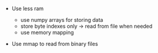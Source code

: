 

- Use less ram
    - use numpy arrays for storing data
    - store byte indexes only -> read from file when needed
    - use memory mapping

- Use mmap to read from  binary files
